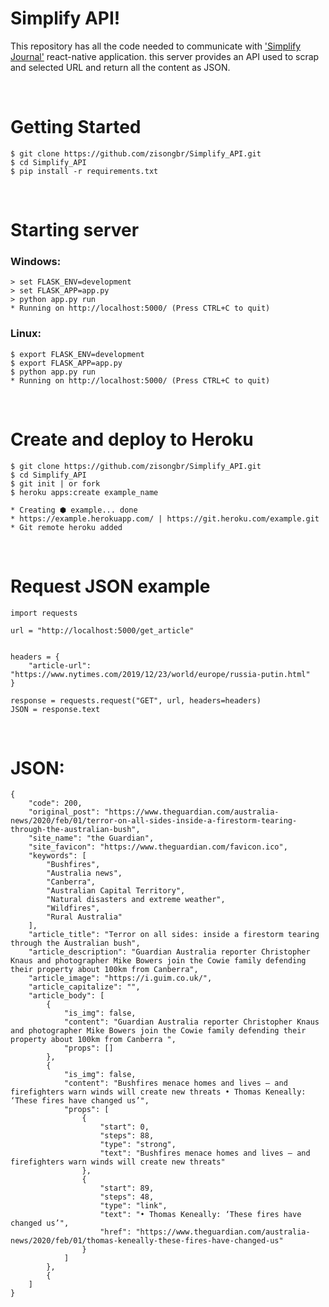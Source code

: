 # Simplify API!

This repository has all the code needed to communicate with <a href="https://github.com/zisongbr/SimplifyJournal_APP">'Simplify Journal'</a> react-native application. this server provides an API used to scrap and selected URL and return all the content as JSON.

<br>


# Getting Started

    $ git clone https://github.com/zisongbr/Simplify_API.git
    $ cd Simplify_API
    $ pip install -r requirements.txt

<br>

# Starting server

### Windows:

    > set FLASK_ENV=development
    > set FLASK_APP=app.py
    > python app.py run
    * Running on http://localhost:5000/ (Press CTRL+C to quit)

### Linux:

    $ export FLASK_ENV=development
    $ export FLASK_APP=app.py
    $ python app.py run
    * Running on http://localhost:5000/ (Press CTRL+C to quit)

</br>

# Create and deploy to Heroku

    $ git clone https://github.com/zisongbr/Simplify_API.git
    $ cd Simplify_API
    $ git init | or fork
    $ heroku apps:create example_name
    
    * Creating ⬢ example... done
    * https://example.herokuapp.com/ | https://git.heroku.com/example.git
    * Git remote heroku added


</br>

# Request JSON example

    import requests

    url = "http://localhost:5000/get_article"


    headers = {
        "article-url": "https://www.nytimes.com/2019/12/23/world/europe/russia-putin.html"
    }

    response = requests.request("GET", url, headers=headers)
    JSON = response.text

<br>

# JSON:

    {
        "code": 200,
        "original_post": "https://www.theguardian.com/australia-news/2020/feb/01/terror-on-all-sides-inside-a-firestorm-tearing-through-the-australian-bush",
        "site_name": "the Guardian",
        "site_favicon": "https://www.theguardian.com/favicon.ico",
        "keywords": [
            "Bushfires",
            "Australia news",
            "Canberra",
            "Australian Capital Territory",
            "Natural disasters and extreme weather",
            "Wildfires",
            "Rural Australia"
        ],
        "article_title": "Terror on all sides: inside a firestorm tearing through the Australian bush",
        "article_description": "Guardian Australia reporter Christopher Knaus and photographer Mike Bowers join the Cowie family defending their property about 100km from Canberra",
        "article_image": "https://i.guim.co.uk/",
        "article_capitalize": "",
        "article_body": [
            {
                "is_img": false,
                "content": "Guardian Australia reporter Christopher Knaus and photographer Mike Bowers join the Cowie family defending their property about 100km from Canberra ",
                "props": []
            },
            {
                "is_img": false,
                "content": "Bushfires menace homes and lives – and firefighters warn winds will create new threats • Thomas Keneally: ‘These fires have changed us’",
                "props": [
                    {
                        "start": 0,
                        "steps": 88,
                        "type": "strong",
                        "text": "Bushfires menace homes and lives – and firefighters warn winds will create new threats"
                    },
                    {
                        "start": 89,
                        "steps": 48,
                        "type": "link",
                        "text": "• Thomas Keneally: ‘These fires have changed us’",
                        "href": "https://www.theguardian.com/australia-news/2020/feb/01/thomas-keneally-these-fires-have-changed-us"
                    }
                ]
            },
            {
        ]
    }
